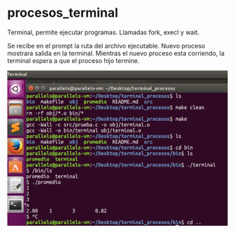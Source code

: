 # procesos_terminal
Terminal, permite ejecutar programas. Llamadas fork, execl y wait.

Se recibe en el prompt la ruta del archivo ejecutable.
Nuevo proceso mostrara salida en la terminal. Mientras el nuevo proceso esta corriendo, la terminal espera a que el proceso hijo termine.


![Scheme](./img.png) 

